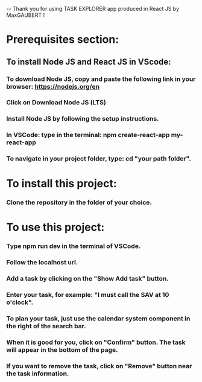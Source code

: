 -- Thank you for using TASK EXPLORER app produced in React JS by MaxGAUBERT !

# Prerequisites section:

## To install Node JS and React JS in VScode:

### To download Node JS, copy and paste the following link in your browser: https://nodejs.org/en
### Click on Download Node JS (LTS)
### Install Node JS by following the setup instructions.
### In VSCode: type in the terminal: npm create-react-app my-react-app 
### To navigate in your project folder, type: cd "your path folder".

# To install this project:

### Clone the repository in the folder of your choice.

# To use this project:

### Type npm run dev in the terminal of VSCode.
### Follow the localhost url.
### Add a task by clicking on the "Show Add task" button.
### Enter your task, for example: "I must call the SAV at 10 o'clock".
### To plan your task, just use the calendar system component in the right of the search bar.
### When it is good for you, click on "Confirm" button. The task will appear in the bottom of the page.
### If you want to remove the task, click on "Remove" button near the task information.


